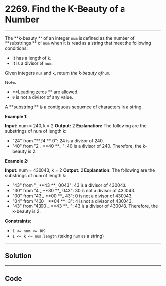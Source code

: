 # 2269. Find the K-Beauty of a Number

---

The **k-beauty ** of an integer `num` is defined as the number of **substrings ** of `num` when it is read as a string that meet the following conditions:

  * It has a length of `k`.
  * It is a divisor of `num`.



Given integers `num` and `k`, return _the k-beauty of_`num`.

Note:

  * **Leading zeros ** are allowed.
  * `0` is not a divisor of any value.



A **substring ** is a contiguous sequence of characters in a string.

 

**Example 1:**


**Input:** num = 240, k = 2
**Output:** 2
**Explanation:** The following are the substrings of num of length k:
- "24" from "**_24_ ** 0": 24 is a divisor of 240.
- "40" from "2 _ **40 **_ ": 40 is a divisor of 240.
Therefore, the k-beauty is 2.


**Example 2:**


**Input:** num = 430043, k = 2
**Output:** 2
**Explanation:** The following are the substrings of num of length k:
- "43" from "_ **43 **_ 0043": 43 is a divisor of 430043.
- "30" from "4 _ **30 **_ 043": 30 is not a divisor of 430043.
- "00" from "43 _ **00 **_ 43": 0 is not a divisor of 430043.
- "04" from "430 _ **04 **_ 3": 4 is not a divisor of 430043.
- "43" from "4300 _ **43 **_ ": 43 is a divisor of 430043.
Therefore, the k-beauty is 2.


 

**Constraints:**

  * `1 <= num <= 109`
  * `1 <= k <= num.length` (taking `num` as a string)

---

## Solution



---

## Code
```python


```